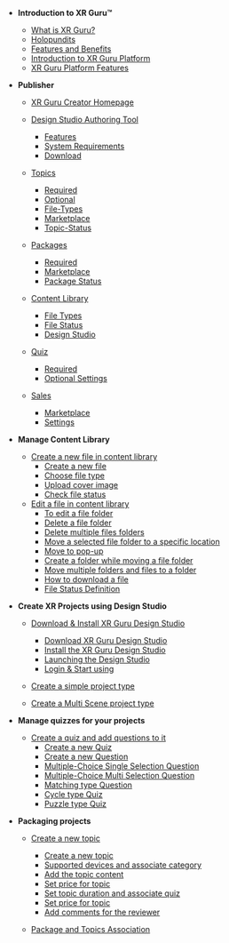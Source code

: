 <!-- docs/_sidebar.md -->

- **Introduction to XR Guru™**
  - [What is XR Guru?](/basic)
  - [Holopundits](/basic?id=Holopundits)
  - [Features and Benefits](/basic?id=xr-guru-features-and-benefits)
  - [Introduction to XR Guru Platform](/basic?id=Introduction-to-XR-Guru-Platform)
  - [XR Guru Platform Features](/basic?id=XR-Guru-Platform-Features)

 
- **Publisher**
  - [XR Guru Creator Homepage](/Creator)
  - [Design Studio Authoring Tool](/Creator?id=design-studio-authoring-tool)
    - [Features](/Creator?id=features)
    - [System Requirements](/Creator?id=system-requirements)
    - [Download](/Creator?id=download)
  - [Topics](/Topics)
    - [Required](/Topics)
    - [Optional](/Topics?id=Optional)
    - [File-Types](/Topics?id=File-Types)
    - [Marketplace](/Topics?id=Marketplace)
    - [Topic-Status](/Topics?id=Topic-Status)
 
  - [Packages](/Packages)
    - [Required](/Packages?id=Required)
    - [Marketplace](/Packages?Id=Marketplace)
    - [Package Status](/Packages)
  - [Content Library](/ContentLibrary)
    - [File Types](/ContentLibrary?id=File-Types)
    - [File Status](/ContentLibrary?id=File-Status)
    - [Design Studio](/ContentLibrary?id=Design-Studio)
  - [Quiz](/Quiz)
    - [Required](/Quiz?id=Required)
    - [Optional Settings](/Quiz?id=Optional-Settings)
  - [Sales](/Sales?id=Sales)
    - [Marketplace](/Sales?id=Marketplace)
    - [Settings](/Sales?id=Settings)
 
 
- **Manage Content Library**
  - [Create a new file in content library](/ContentLibrary.md?id=Create-a-new-file)
      - [Create a new file](/ContentLibrary?id=Create-a-new-file)  
      - [Choose file type](/ContentLibrary?id=Choose-file-type)  
      - [Upload cover image](/ContentLibrary?id=Upload-cover-image)  
      - [Check file status](/ContentLibrary?id=Check-file-status)  
  - [Edit a file in content library](/ContentLibrary?id=To-edit-a-file-folder)
     - [To edit a file folder](/ContentLibrary?id=To-edit-a-file-folder)  
     - [Delete a file folder](/ContentLibrary?id=Delete-a-file-folder)  
     - [Delete multiple files folders](/ContentLibrary?id=Delete-multiple-files-folders)  
     - [Move a selected file folder to a specific location](/ContentLibrary?id=move-a-selected-filefolder-to-a-specific-location-within-the-content-library)  
     - [Move to pop-up](/ContentLibrary?id=Move-to-pop-up)
     - [Create a folder while moving a file folder](/ContentLibrary?id=Create-a-folder-while-moving-a-file-folder) 
     - [Move multiple folders and files to a folder](/ContentLibrary?id=Move-multiple-folders-and-files-to-a-folder) 
     - [How to download a file](/ContentLibrary?id=How-to-download-a-file)  
     - [File Status Definition](/ContentLibrary?id=file-status-definition) 
                                   
- **Create XR Projects using Design Studio**

  - [Download &amp; Install XR Guru Design Studio ](Install?id=Design-Studio)
      - [Download XR Guru Design Studio](Install?id=Download-XR-Guru-Design-Studio)
      - [Install the XR Guru Design Studio](Install?id=Install-the-XR-Guru-Design-Studio)
      - [Launching the Design Studio](Install?id=Launch-the-Design-Studio )
      - [Login & Start using](Install?id=Login-to-Design-Studio)
  
  - [Create a simple project type]()
  - [Create a Multi Scene project type]()
 
                                           
- **Manage quizzes for your projects**
   - [Create a quiz and add questions to it](/Quiz?id=Create-a-new-Quiz)
     - [Create a new Quiz](/Quiz?id=Create-a-new-Quiz)
     - [Create a new Question](/Quiz?id=Create-a-new-Question)
     - [Multiple-Choice Single Selection Question](/Quiz?id=Create-a-Multiple-Choice-Single-Selection-Question)
     - [Multiple-Choice Multi Selection Question](/Quiz?id=Multiple-Choice-Multi-Selection-Question)
     - [Matching type Question](/Quiz?id=Matching-type-Question)
     - [Cycle type Quiz](/Quiz?id=Cycle-type-Quiz)
     - [Puzzle type Quiz](/Quiz?id=Puzzle-type-Quiz)
                                               
- **Packaging projects**
   - [Create a new topic ](/Topics?id=create-a-new-topic)
     - [Create a new topic](/Topics?id=create-a-new-topic)
     - [Supported devices and associate category](/Topics?id=add-supported-devices-and-associate-category)
     - [Add the topic content](/Topics?id=add-the-topic-content)
     - [Set price for topic](/Topics?id=set-price-for-topic)
     - [Set topic duration and associate quiz](/Topics?id=set-topic-duration-and-associate-quiz)
     - [Set price for topic](/Topics?id=set-price-for-topic)
     - [Add comments for the reviewer](/Topics?id=add-comments-for-the-reviewer)

   - [Package and Topics Association](/Packages?id=step3)
 
                                    

